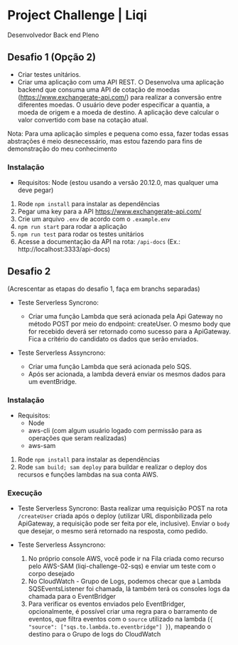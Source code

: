 # Project Challenge | Liqi

Desenvolvedor Back end Pleno

## Desafio 1 (Opção 2)

- Criar testes unitários.
- Criar uma aplicação com uma API REST.
  ○ Desenvolva uma aplicação backend que consuma uma API de
  cotação de moedas (https://www.exchangerate-api.com/) para
  realizar a conversão entre diferentes moedas. O usuário deve poder
  especificar a quantia, a moeda de origem e a moeda de destino. A
  aplicação deve calcular o valor convertido com base na cotação
  atual.

Nota: Para uma aplicação simples e pequena como essa, fazer todas essas abstrações é meio desnecessário, mas estou fazendo para fins de demonstração do meu conhecimento

### Instalação

- Requisitos: Node (estou usando a versão 20.12.0, mas qualquer uma deve pegar)

1. Rode `npm install` para instalar as dependências
2. Pegar uma key para a API https://www.exchangerate-api.com/
3. Crie um arquivo `.env` de acordo com o `.example.env`
4. `npm run start` para rodar a aplicação
5. `npm run test` para rodar os testes unitários
6. Acesse a documentação da API na rota: `/api-docs` (Ex.: http://localhost:3333/api-docs)

## Desafio 2

(Acrescentar as etapas do desafio 1, faça em branchs separadas)

- Teste Serverless Syncrono:

  - Criar uma função Lambda que será acionada pela Api Gateway no
    método POST por meio do endpoint: createUser. O mesmo body
    que for recebido deverá ser retornado como sucesso para a
    ApiGateway. Fica a critério do candidato os dados que serão
    enviados.

- Teste Serverless Assyncrono:
  - Criar uma função Lambda que será acionada pelo SQS.
  - Após ser acionada, a lambda deverá enviar os mesmos dados para
    um eventBridge.

### Instalação

- Requisitos:
  - Node
  - aws-cli (com algum usuário logado com permissão para as operações que seram realizadas)
  - aws-sam

1. Rode `npm install` para instalar as dependências
2. Rode `sam build; sam deploy` para buildar e realizar o deploy dos recursos e funções lambdas na sua conta AWS.

### Execução

- Teste Serverless Syncrono:
  Basta realizar uma requisição POST na rota `/createUser` criada após o deploy (utilizar URL disponbilizada pelo ApiGateway, a requisição pode ser feita por ele, inclusive). Enviar o `body` que desejar, o mesmo será retornado na resposta, como pedido.

- Teste Serverless Assyncrono:
  1. No próprio console AWS, você pode ir na Fila criada como recurso pelo AWS-SAM (liqi-challenge-02-sqs) e enviar um teste com o corpo desejado
  2. No CloudWatch - Grupo de Logs, podemos checar que a Lambda SQSEventsListener foi chamada, lá também terá os consoles logs da chamada para o EventBridger
  3. Para verificar os eventos enviados pelo EventBridger, opcionalmente, é possível criar uma regra para o barramento de eventos, que filtra eventos com o `source` utilizado na lambda (`{ "source": ["sqs.to.lambda.to.eventbridge"] }`), mapeando o destino para o Grupo de logs do CloudWatch
